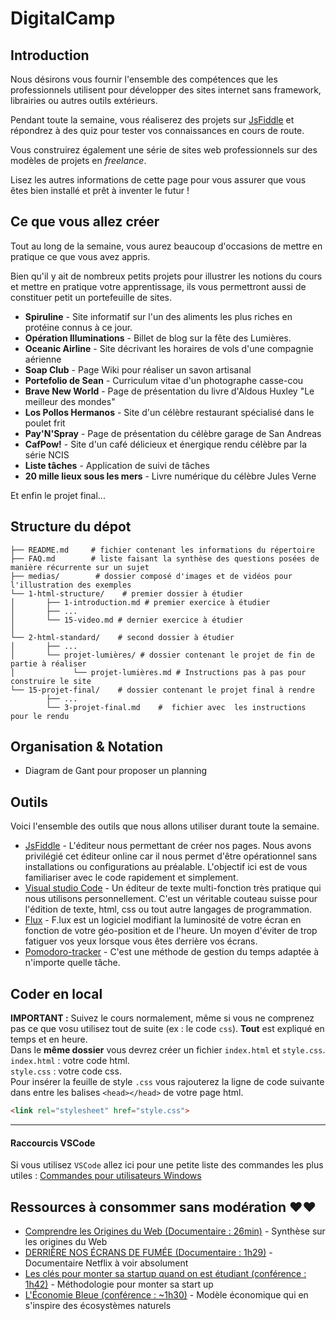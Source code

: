 # DigitalCamp

## Introduction

Nous désirons vous fournir l'ensemble des compétences que les professionnels utilisent pour développer des sites internet sans framework, librairies ou autres outils extérieurs. 

Pendant toute la semaine, vous réaliserez des projets sur [JsFiddle](https://jsfiddle.net/) et répondrez à des quiz pour tester vos connaissances en cours de route. 

Vous construirez également une série de sites web professionnels sur des modèles de projets en *freelance*.

Lisez les autres informations de cette page pour vous assurer que vous êtes bien installé et prêt à inventer le futur !

## Ce que vous allez créer 

Tout au long de la semaine, vous aurez beaucoup d'occasions de mettre en pratique ce que vous avez appris.

Bien qu'il y ait de nombreux petits projets pour illustrer les notions du cours et mettre en pratique votre apprentissage, ils vous permettront aussi de constituer petit un portefeuille de sites.

- **Spiruline** - Site informatif sur l'un des aliments les plus riches en protéine connus à ce jour.
- **Opération Illuminations** - Billet de blog sur la fête des Lumières.
- **Oceanic Airline** - Site décrivant les horaires de vols d'une compagnie aérienne
- **Soap Club** - Page Wiki pour réaliser un savon artisanal
- **Portefolio de Sean** - Curriculum vitae d'un photographe casse-cou
- **Brave New World** - Page de présentation du livre d'Aldous Huxley "Le meilleur des mondes"
- **Los Pollos Hermanos** - Site d'un célèbre restaurant spécialisé dans le poulet frit
- **Pay'N'Spray** - Page de présentation du célèbre garage de San Andreas
- **CafPow!** - Site d'un café délicieux et énergique rendu célèbre par la série NCIS
- **Liste tâches** - Application de suivi de tâches
- **20 mille lieux sous les mers** - Livre numérique du célèbre Jules Verne

Et enfin le projet final...


## Structure du dépot

```
├── README.md     # fichier contenant les informations du répertoire
├── FAQ.md        # liste faisant la synthèse des questions posées de manière récurrente sur un sujet
├── medias/        # dossier composé d'images et de vidéos pour l'illustration des exemples
└── 1-html-structure/    # premier dossier à étudier
│       ├── 1-introduction.md # premier exercice à étudier
│       ├── ...
│       └── 15-video.md # dernier exercice à étudier
│              
└── 2-html-standard/    # second dossier à étudier
│       ├── ...
│       └── projet-lumières/ # dossier contenant le projet de fin de partie à réaliser     
│             └── projet-lumières.md # Instructions pas à pas pour construire le site
└── 15-projet-final/    # dossier contenant le projet final à rendre 
        ├── ... 
        └── 3-projet-final.md    #  fichier avec  les instructions pour le rendu
```


## Organisation & Notation
- Diagram de Gant pour proposer un planning

## Outils

Voici l'ensemble des outils que nous allons utiliser durant toute la semaine.

- [JsFiddle](https://jsfiddle.net/) - L'éditeur nous permettant de créer nos pages. Nous avons privilégié cet éditeur online car il nous permet d'être opérationnel sans installations ou configurations au préalable. L'objectif ici est de vous familiariser avec le code rapidement et simplement.
- [Visual studio Code](https://code.visualstudio.com/download) - Un éditeur de texte multi-fonction très pratique qui nous utilisons personnellement. C'est un véritable couteau suisse pour l'édition de texte, html, css ou tout autre langages de programmation.
- [Flux](https://justgetflux.com/) - F.lux est un logiciel modifiant la luminosité de votre écran en fonction de votre géo-position et de l'heure. Un moyen d'éviter de trop fatiguer vos yeux lorsque vous êtes derrière vos écrans.
- [Pomodoro-tracker](https://pomodoro-tracker.com/) - C'est une méthode de gestion du temps adaptée à n'importe quelle tâche.

## Coder en local

**IMPORTANT :** Suivez le cours normalement, même si vous ne comprenez pas ce que vosu utilisez tout de suite (ex : le code `css`). **Tout** est expliqué en temps et en heure.  
Dans le **même dossier** vous devrez créer un fichier `index.html` et `style.css`.  
`index.html` : votre code html.  
`style.css` : votre code css.  
Pour insérer la feuille de style `.css` vous rajouterez la ligne de code suivante dans entre les balises `<head></head>` de votre page html.  
```html
<link rel="stylesheet" href="style.css">
```
___
#### Raccourcis VSCode
Si vous utilisez `VSCode` allez ici pour une petite liste des commandes les plus utiles : [Commandes pour utilisateurs Windows](./VSCode_tips.md)

## Ressources à consommer sans modération ❤️❤️ 
- [Comprendre les Origines du Web (Documentaire : 26min)](https://video.ploud.fr/videos/watch/36f1aa1e-5c9f-4e6e-af57-53451ca90df1) - Synthèse sur les origines du Web
- [DERRIÈRE NOS ÉCRANS DE FUMÉE (Documentaire : 1h29)](https://www.allocine.fr/film/fichefilm_gen_cfilm=280921.html) - Documentaire Netflix à voir absolument
- [Les clés pour monter sa startup quand on est étudiant (conférence : 1h42)](https://www.youtube.com/watch?v=6XSPDHu8ioA&t=12s) - Méthodologie pour monter sa start up
- [L'Économie Bleue (conférence : ~1h30)](https://www.youtube.com/watch?v=2IEPYq4Odzg&t=3740s) - Modèle économique qui en s'inspire des écosystèmes naturels
 